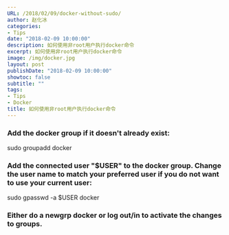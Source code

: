 ```yaml
---
URL: /2018/02/09/docker-without-sudo/
author: 赵化冰
categories:
- Tips
date: "2018-02-09 10:00:00"
description: 如何使用非root用户执行docker命令
excerpt: 如何使用非root用户执行docker命令
image: /img/docker.jpg
layout: post
publishDate: "2018-02-09 10:00:00"
showtoc: false
subtitle: ""
tags:
- Tips
- Docker
title: 如何使用非root用户执行docker命令
---
```


### Add the docker group if it doesn't already exist:

sudo groupadd docker

### Add the connected user "$USER" to the docker group. Change the user name to match your preferred user if you do not want to use your current user:

sudo gpasswd -a $USER docker

### Either do a newgrp docker or log out/in to activate the changes to groups.
